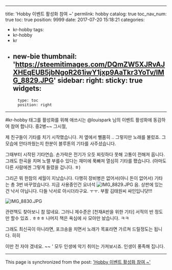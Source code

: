 
---
title: 'Hobby 이벤트 활성화 참여 ~'
permlink: hobby
catalog: true
toc_nav_num: true
toc: true
position: 9999
date: 2017-07-20 15:18:21
categories:
- kr-hobby
tags:
- kr-hobby
- kr
- new-bie
thumbnail: 'https://steemitimages.com/DQmZW5XJRvAJXHEqEUB5jbNgoR261iwY1jxp9AaTkr3YoTv/IMG_8829.JPG'
sidebar:
    right:
        sticky: true
widgets:
    -
        type: toc
        position: right
---


#kr-hobby 태그를 활성화를 위해 애쓰시는 @louispark 님의 이벤트 활성화에 동감하여 참여 합니다.
중2병~~ 그시절,

제 친구들이 기타를 치기 시작했습니다. 
저 옆에서 뻘쭘히 .. 그렇지만 노래를 불렀죠. 
그 모습에 안타까웠는지 한분이 블루톤의 기타를 사주셨습니다. 

그때부터 시작된 기타연습. 손가락은 전기가 오듯 찌릿하다 못해 고통이 전해져 옵니다. 
그래도 한곡을 치며 노랠 부를수 있다는 재미에 푹빠져 열심히 기타를 팼습니다. (아마도 다른 사람에겐 그렇게 들렸을 겁니다. ㅎ)

그리곤 뭐 한참의 세월이 지났습니다. 다행히 장비병은 없어서(아니 돈이 없어서) 기타는 총 3번 바꾸었습니다. 
지금 사용중인건 요녀석
![IMG_8829.JPG](https://steemitimages.com/DQmZW5XJRvAJXHEqEUB5jbNgoR261iwY1jxp9AaTkr3YoTv/IMG_8829.JPG)
음. 상판에 있는건 낙서 아닙니다. 다들 낙서로 아시더라구요. ㅜㅜ. 부활 김태원씨 싸인입니닷!!!

![IMG_8830.JPG](https://steemitimages.com/DQmP5tRn5t6jyHVUcKDhJZUi4zSXNeNoJAHpJ87Gr9Kx2Qx/IMG_8830.JPG)

관련책도 찾아보니 참 많네요. 그러니 제수준은 [천재A반을 위한 기타] 서적의 반 정도만 할수 있죠 . ㅎㅎㅎ
나머지 책은 욕심에 사 모아만 놨습니다. ㅋㅋ

그래도 최신곡이 아니라면, 포크송을 치면서 노래가 목표라면 가르쳐 드릴정도는 됩니다. 히히 

이만 전 자야 겠네요. ~~ '
모두 인생에 악기 취미는 가져보시죠. 인생이 풍족해 집니다.

- - -

This page is synchronized from the post: ['Hobby 이벤트 활성화 참여 ~'](https://steemit.com/@kingbit/hobby)

